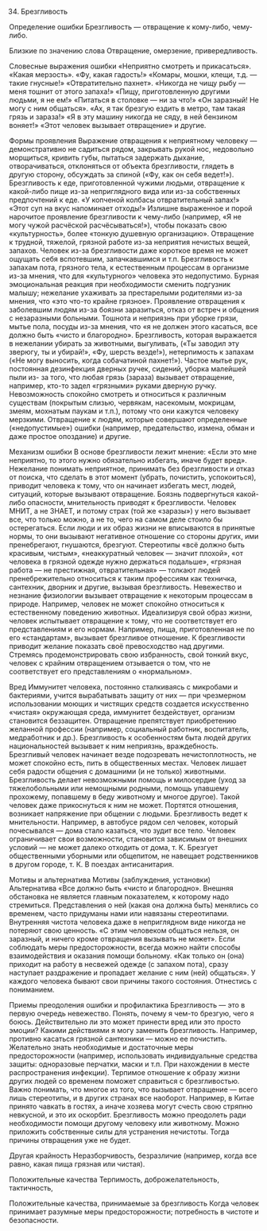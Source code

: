 34. Брезгливость

Определение ошибки
Брезгливость — отвращение к кому-либо, чему-либо.

Близкие по значению слова
Отвращение, омерзение, привередливость.

Словесные выражения ошибки
«Неприятно смотреть и прикасаться».
«Какая мерзость».
«Фу, какая гадость!»
«Комары, мошки, клещи, т.д. — такие гнусные!»
«Отвратительно пахнет».
«Никогда не чищу рыбу — меня тошнит от этого запаха!»
«Пищу, приготовленную другими людьми, я не ем!»
«Питаться в столовке — ни за что!»
«Он заразный! Не могу с ним общаться».
«Ах, я так брезгую ездить в метро, там такая грязь и зараза!»
«Я в эту машину никогда не сяду, в ней бензином воняет!»
«Этот человек вызывает отвращение» и другие.

Формы проявления
Выражение отвращения к неприятному человеку — демонстративно не садиться рядом, закрывать рукой нос, недовольно морщиться, кривить губы, пытаться задержать дыхание, отворачиваться, отклоняться от объекта брезгливости, глядеть в другую сторону, обсуждать за спиной («Фу, как он себя ведет!»).
Брезгливость к еде, приготовленной чужими людьми, отвращение к какой-либо пище из-за неприглядного вида или из-за собственных предпочтений к еде. «У копченой колбасы отвратительный запах!» «Этот суп на вкус напоминает отходы!»
Излишне выраженное и порой нарочитое проявление брезгливости к чему-либо (например, «Я не могу чужой расчёской расчёсываться!»), чтобы показать свою «культурность», более «тонкую душевную организацию».
Отвращение к трудной, тяжелой, грязной работе из-за неприятия нечистых вещей, запахов. Человек из-за брезгливости даже короткое время не может ощущать себя вспотевшим, запачкавшимся и т.п.
Брезгливость к запахам пота, грязного тела, к естественным процессам в организме из-за мнения, что для «культурного» человека это недопустимо.
Бурная эмоциональная реакция при необходимости сменить подгузник малышу; нежелание ухаживать за престарелыми родителями из-за мнения, что «это что-то крайне грязное».
Проявление отвращения к заболевшим людям из-за боязни заразиться, отказ от встреч и общения с незаразными больными.
Тошнота и неприязнь при уборке грязи, мытье пола, посуды из-за мнения, что «я не должен этого касаться, все должно быть «чисто и благородно».
Брезгливость, которая выражается в нежелании убирать за животными, выгуливать, («Ты заводил эту зверюгу, ты и убирай!», «Фу, шерсть везде!»), нетерпимость к запахам («Не могу выносить, когда собачатиной пахнет!»).
Частое мытье рук, постоянная дезинфекция дверных ручек, сидений, уборка малейшей пыли из- за того, что любая грязь (зараза) вызывает отвращение, например, кто-то задел «грязными» руками дверную ручку.
Невозможность спокойно смотреть и относиться к различным существам (покрытым слизью, червякам, насекомым, мокрицам, змеям, мохнатым паукам и т.п.), потому что они кажутся человеку мерзкими.
Отвращение к людям, которые совершают определенные («недопустимые») ошибки (например, предательство, измена, обман и даже простое опоздание) и другие.

Механизм ошибки
В основе брезгливости лежит мнение: «Если это мне неприятно, то этого нужно обязательно избегать, иначе будет вред».
Нежелание понимать неприятное, принимать без брезгливости и отказ от поиска, что сделать в этот момент (убрать, почистить, успокоиться), приводит человека к тому, что он начинает избегать мест, людей, ситуаций, которые вызывают отвращение.
Боязнь подвергнуться какой-либо опасности, мнительность приводят к брезгливости. Человек МНИТ, а не ЗНАЕТ, и потому страх (той же «заразы») у него вызывает все, что только можно, а не то, чего на самом деле стоило бы остерегаться.
Если люди и их образ жизни не вписываются в принятые нормы, то они вызывают негативное отношение со стороны других, ими пренебрегают, гнушаются, брезгуют.
Стереотипы «всё должно быть красивым, чистым», «неаккуратный человек — значит плохой», «от человека в грязной одежде нужно держаться подальше», «грязная работа — не престижная, отвратительная» — толкают людей пренебрежительно относиться к таким профессиям как техничка, сантехник, дворник и другие, вызывая брезгливость.
Невежество и незнание физиологии вызывает отвращение к некоторым процессам в природе. Например, человек не может спокойно относиться к естественному поведению животных.
Идеализируя свой образ жизни, человек испытывает отвращение к тому, что не соответствует его представлениям и его нормам. Например, пища, приготовленная не по его «стандартам», вызывает брезгливое отношение.
К брезгливости приводит желание показать своё превосходство над другими. Стремясь продемонстрировать свою избранность, свой тонкий вкус, человек с крайним отвращением отзывается о том, что не соответствует его представлениям о «нормальном».

Вред
Иммунитет человека, постоянно сталкиваясь с микробами и бактериями, учится вырабатывать защиту от них — при чрезмерном использовании моющих и чистящих средств создается искусственно «чистая» окружающая среда, иммунитет бездействует, организм становится беззащитен.
Отвращение препятствует приобретению желанной профессии (например, социальный работник, воспитатель, медработник и др.).
Брезгливость к особенностям быта людей других национальностей вызывает к ним неприязнь, враждебность.
Брезгливый человек начинает везде подозревать нечистоплотность, не может спокойно есть, пить в общественных местах.
Человек лишает себя радости общения с домашними (и не только) животными.
Брезгливость делает невозможными помощь и милосердие (уход за тяжелобольными или немощными родными, помощь упавшему прохожему, попавшему в беду животному и многое другое). Такой человек даже прикоснуться к ним не может.
Портятся отношения, возникает напряжение при общении с людьми.
Брезгливость ведет к мнительности. Например, в автобусе рядом сел человек, который почесывался — дома стало казаться, что зудит все тело.
Человек ограничивает свои возможности, становится зависимым от внешних условий — не может далеко отходить от дома, т. К. Брезгует общественными уборными или общепитом, не навещает родственников в другом городе, т. К. В поездах антисанитария.

Мотивы и альтернатива
Мотивы (заблуждения, установки)	Альтернатива
«Все должно быть «чисто и благородно».	Внешняя обстановка не является главным показателем, к которому надо стремиться. Представления о ней (какая она должна быть) менялись со временем, часто придуманы нами или навязаны стереотипами. Внутренняя чистота человека даже в неприглядном виде никогда не потеряют свою ценность.
«С этим человеком общаться нельзя, он заразный, и ничего кроме отвращения вызывать не может».	Если соблюдать меры предосторожности, всегда можно найти способы взаимодействия и оказания помощи больному.
«Как только он (она) приходит на работу в несвежей одежде (с запахом пота), сразу наступает раздражение и пропадает желание с ним (ней) общаться».	У каждого человека бывают свои причины такого состояния. Отнестись с пониманием.

Приемы преодоления ошибки и профилактика
Брезгливость — это в первую очередь невежество.
Понять, почему я чем-то брезгую, чего я боюсь. Действительно ли это может принести вред или это просто эмоции? Какими действиями я могу заменить брезгливость. Например, противно касаться грязной сантехники — можно ее почистить.
Желательно знать необходимые и достаточные меры предосторожности (например, использовать индивидуальные средства защиты: одноразовые перчатки, маски и т.п. При нахождении в месте распространения инфекции).
Терпимое отношение к образу жизни других людей со временем поможет справиться с брезгливостью. Важно понимать, что многое из того, что вызывает отвращение — всего лишь стереотипы, и в других странах все наоборот. Например, в Китае принято чавкать в гостях, а иначе хозяева могут счесть свою стряпню невкусной, и это их оскорбит.
Брезгливость можно преодолеть ради необходимости помощи другому человеку или животному.
Можно приложить собственные силы для устранения нечистоты. Тогда причины отвращения уже не будет.

Другая крайность
Неразборчивость, безразличие (например, когда все равно, какая пища грязная или чистая).

Положительные качества
Терпимость, доброжелательность, тактичность,

Положительные качества, принимаемые за брезгливость
Когда человек принимает разумные меры предосторожности; потребность в чистоте и безопасности.
